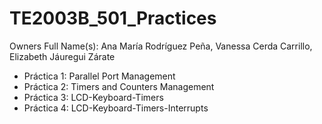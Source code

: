 # TE2003B_501_Practices
Owners Full Name(s): Ana María Rodríguez Peña, Vanessa Cerda Carrillo, Elizabeth Jáuregui Zárate

* Práctica 1: Parallel Port Management
* Práctica 2: Timers and Counters Management
* Práctica 3: LCD-Keyboard-Timers
* Práctica 4: LCD-Keyboard-Timers-Interrupts
